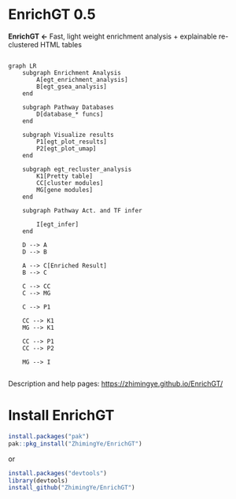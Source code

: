 

# EnrichGT 0.5

**EnrichGT \<-** Fast, light weight enrichment analysis + explainable re-clustered HTML tables

``` mermaid

graph LR
    subgraph Enrichment Analysis
        A[egt_enrichment_analysis]
        B[egt_gsea_analysis]
    end

    subgraph Pathway Databases
        D[database_* funcs]
    end

    subgraph Visualize results
        P1[egt_plot_results]
        P2[egt_plot_umap]
    end

    subgraph egt_recluster_analysis
        K1[Pretty table]
        CC[cluster modules]
        MG[gene modules]
    end

    subgraph Pathway Act. and TF infer 
        
        I[egt_infer]
    end

    D --> A
    D --> B

    A --> C[Enriched Result]
    B --> C

    C --> CC
    C --> MG

    C --> P1

    CC --> K1
    MG --> K1

    CC --> P1
    CC --> P2

    MG --> I


```

Description and help pages: <https://zhimingye.github.io/EnrichGT/>



# Install EnrichGT

``` r
install.packages("pak")
pak::pkg_install("ZhimingYe/EnrichGT")
```

or

``` r
install.packages("devtools")
library(devtools)
install_github("ZhimingYe/EnrichGT")
```
